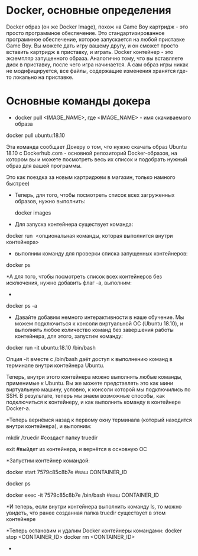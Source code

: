 # Docker, основные определения
Docker образ (он же Docker Image), похож на Game Boy картридж - это просто программное обеспечение. Это стандартизированное программное обеспечение,
которое запускается на любой приставке Game Boy. Вы можете дать игру вашему другу, и он сможет просто вставить картридж в приставку, и играть.
Docker контейнер - это экземпляр запущенного образа. Аналогично тому, что вы вставляете диск в приставку, после чего игра начинается.
А сам образ игры никак не модифицируется, все файлы, содержащие изменения хранятся где-то локально на приставке.

# Основные команды докера
 * docker pull <IMAGE_NAME>, где <IMAGE_NAME> - имя скачиваемого образа

  docker pull ubuntu:18.10
  
  Эта команда сообщает Докеру о том, что нужно скачать образ Ubuntu 18.10 с Dockerhub.com - основной репозиторий Docker-образов,
  на котором вы и можете посмотреть весь их список и подобрать нужный образ для вашей программы.

  Это как поездка за новым картриджем в магазин, только намного быстрее)

  * Теперь, для того, чтобы посмотреть список всех загруженных образов, нужно выполнить:
    
    docker images

  * Для запуска контейнера существует команда:

docker run <image> <опциональная команды, которая выполнится внутри контейнера>

*  выполним команду для проверки списка запущенных контейнеров:

  docker ps

*А для того, чтобы посмотреть список всех контейнеров без
исключения, нужно добавить флаг -a, выполним:

*

docker ps -a

* Давайте добавим немного интерактивности в наше обучение. Мы можем подключиться к консоли виртуальной ОС (Ubuntu 18.10), и выполнять любое количество команд без завершения работы контейнера, для этого, запустим команду:

docker run -it ubuntu:18.10 /bin/bash

Опция -it вместе с /bin/bash даёт доступ к выполнению команд в терминале внутри контейнера Ubuntu.

Теперь, внутри этого контейнера можно выполнять любые команды, применимые к Ubuntu. Вы же можете представлять это как мини виртуальную машину, условно, к консоли которой мы подключились по SSH.
В результате, теперь мы знаем возможные способы, как подключиться к контейнеру, и как выполнить команду в контейнере Docker-а.


*Теперь вернёмся назад к первому окну терминала (который находится внутри контейнера), и выполним:

mkdir /truedir  #создаст папку truedir

exit #выйдет из контейнера, и вернётся в основную ОС

*Запустим контейнер командой:

docker start 7579c85c8b7e    #ваш CONTAINER_ID

docker ps

docker exec -it 7579c85c8b7e /bin/bash  #ваш CONTAINER_ID

*И теперь, если внутри контейнера выполнить команду ls, то можно увидеть, что ранее созданная папка truedir существует в этом контейнере


*Теперь остановим и удалим Docker контейнеры командами:
docker stop <CONTAINER_ID>
docker rm <CONTAINER_ID>

*
